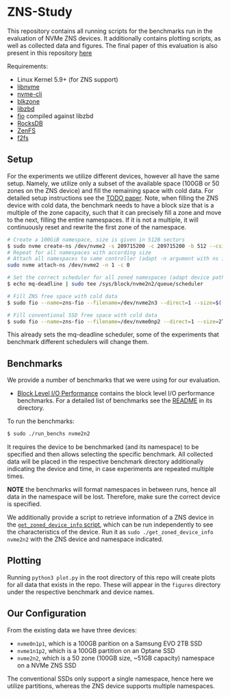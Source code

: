 # ZNS-Study

This repository contains all running scripts for the benchmarks run in the evaluation of NVMe ZNS devices. It additionally contains plotting scripts, as well as collected data and figures. The final paper of this evaluation is also present in this repository [here](Towards_an_Unwritten_Contract_of_NVMe_ZNS_SSD.pdf)

Requirements:

- Linux Kernel 5.9+ (for ZNS support)
- [libnvme](https://github.com/linux-nvme/libnvme)
- [nvme-cli](https://github.com/linux-nvme/nvme-cli)
- [blkzone](https://github.com/util-linux/util-linux)
- [libzbd](https://github.com/westerndigitalcorporation/libzbd)
- [fio](https://github.com/axboe/fio) compiled against libzbd
- [RocksDB](https://github.com/facebook/rocksdb)
- [ZenFS](https://github.com/westerndigitalcorporation/zenfs)
- [f2fs](https://git.kernel.org/pub/scm/linux/kernel/git/jaegeuk/f2fs-tools.git)

## Setup

For the experiments we utilize different devices, however all have the same setup. Namely, we utilize only a subset of the available space (100GB or 50 zones on the ZNS device) and fill the remaining space with cold data. For detailed setup instructions see the [TODO paper](). Note, when filling the ZNS device with cold data, the benchmark needs to have a block size that is a multiple of the zone capacity, such that it can precisely fill a zone and move to the next, filling the entire namespaces. If it is not a multiple, it will continuously reset and rewrite the first zone of the namespace.

```bash
# Create a 100GiB namespace, size is given in 512B sectors
$ sudo nvme create-ns /dev/nvme2 -s 209715200 -c 209715200 -b 512 --csi=2
# Repeat for all namespaces with according size
# Attach all namespaces to same controller (adapt -n argument with ns id)
sudo nvme attach-ns /dev/nvme2 -n 1 -c 0

# Set the correct scheduler for all zoned namespaces (adapt device path for each ns)
$ echo mq-deadline | sudo tee /sys/block/nvme2n2/queue/scheduler

# Fill ZNS free space with cold data
$ sudo fio --name=zns-fio --filename=/dev/nvme2n3 --direct=1 --size=$((4194304*512*`cat /sys/block/nvme2n3/queue/nr_zones`)) --ioengine=libaio --zonemode=zbd --iodepth=8 --rw=write --bs=512K

# Fill conventional SSD free space with cold data
$ sudo fio --name=zns-fio --filename=/dev/nvme0np2 --direct=1 --size=2T --ioengine=libaio --iodepth=8 --rw=write --bs=512K
```

This already sets the mq-deadline scheduler, some of the experiments that benchmark different schedulers will change them.

## Benchmarks

We provide a number of benchmarks that we were using for our evaluation.

- [Block Level I/O Performance](IO_Performance) contains the block level I/O performance benchmarks. For a detailed list of benchmarks see the [README](IO_Performance/README.md) in its directory.

To run the benchmarks:

```bash
$ sudo ./run_benchs nvme2n2
```

It requires the device to be benchmarked (and its namespace) to be specified and then allows selecting the specific benchmark. All collected data will be placed in the respective benchmark directory additionally indicating the device and time, in case experiments are repeated multiple times.

**NOTE** the benchmarks will format namespaces in between runs, hence all data in the namespace will be lost. Therefore, make sure the correct device is specified.

We additionally provide a script to retrieve information of a ZNS device in the [`get_zoned_device_info` script](get_zoned_device_info), which can be run independently to see the characteristics of the device. Run it as `sudo ./get_zoned_device_info nvme2n2` with the ZNS device and namespace indicated.

## Plotting

Running `python3 plot.py` in the root directory of this repo will create plots for all data that exists in the repo. These will appear in the `figures` directory under the respective benchmark and device names.

## Our Configuration

From the existing data we have three devices:

- `nvme0n1p1`, which is a 100GB parition on a Samsung EVO 2TB SSD
- `nvme1n1p2`, which is a 100GB partition on an Optane SSD
- `nvme2n2`, which is a 50 zone (100GB size, ~51GB capacity) namespace on a NVMe ZNS SSD

The conventional SSDs only support a single namespace, hence here we utilize partitions, whereas the ZNS device supports multiple namespaces.
